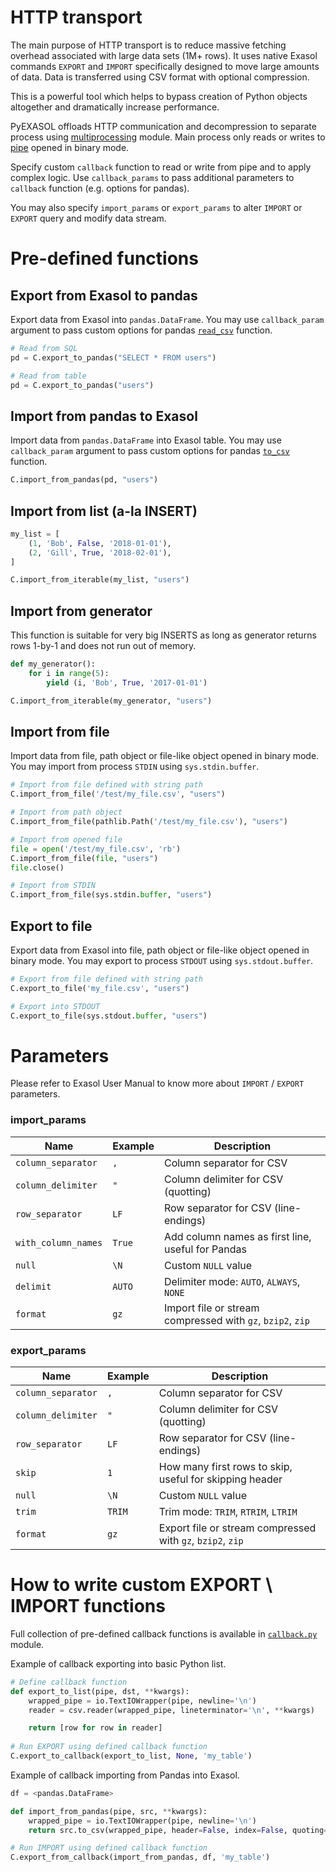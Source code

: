 # HTTP transport

The main purpose of HTTP transport is to reduce massive fetching overhead associated with large data sets (1M+ rows). It uses native Exasol commands `EXPORT` and `IMPORT` specifically designed to move large amounts of data. Data is transferred using CSV format with optional compression.

This is a powerful tool which helps to bypass creation of Python objects altogether and dramatically increase performance.

PyEXASOL offloads HTTP communication and decompression to separate process using [multiprocessing](https://docs.python.org/3/library/multiprocessing.html) module. Main process only reads or writes to [pipe](https://docs.python.org/3/library/os.html#os.pipe) opened in binary mode.

Specify custom `callback` function to read or write from pipe and to apply complex logic. Use `callback_params` to pass additional parameters to `callback` function (e.g. options for pandas).

You may also specify `import_params` or `export_params` to alter `IMPORT` or `EXPORT` query and modify data stream.

# Pre-defined functions

## Export from Exasol to pandas
Export data from Exasol into `pandas.DataFrame`. You may use `callback_param` argument to pass custom options for pandas [`read_csv`](https://pandas.pydata.org/pandas-docs/stable/generated/pandas.read_csv.html) function.

```python
# Read from SQL
pd = C.export_to_pandas("SELECT * FROM users")

# Read from table
pd = C.export_to_pandas("users")
```

## Import from pandas to Exasol
Import data from `pandas.DataFrame` into Exasol table. You may use `callback_param` argument to pass custom options for pandas [`to_csv`](https://pandas.pydata.org/pandas-docs/stable/generated/pandas.DataFrame.to_csv.html) function.

```python
C.import_from_pandas(pd, "users")
```

## Import from list (a-la INSERT)

```python
my_list = [
    (1, 'Bob', False, '2018-01-01'),
    (2, 'Gill', True, '2018-02-01'),
]

C.import_from_iterable(my_list, "users")
```

## Import from generator
This function is suitable for very big INSERTS as long as generator returns rows 1-by-1 and does not run out of memory.

```python
def my_generator():
    for i in range(5):
        yield (i, 'Bob', True, '2017-01-01')

C.import_from_iterable(my_generator, "users")
```

## Import from file
Import data from file, path object or file-like object opened in binary mode. You may import from process `STDIN` using `sys.stdin.buffer`.
```python
# Import from file defined with string path
C.import_from_file('/test/my_file.csv', "users")

# Import from path object
C.import_from_file(pathlib.Path('/test/my_file.csv'), "users")

# Import from opened file
file = open('/test/my_file.csv', 'rb')
C.import_from_file(file, "users")
file.close()

# Import from STDIN
C.import_from_file(sys.stdin.buffer, "users")
```

## Export to file
Export data from Exasol into file, path object or file-like object opened in binary mode. You may export to process `STDOUT` using `sys.stdout.buffer`.
```python
# Export from file defined with string path
C.export_to_file('my_file.csv', "users")

# Export into STDOUT
C.export_to_file(sys.stdout.buffer, "users")
```

# Parameters

Please refer to Exasol User Manual to know more about `IMPORT` / `EXPORT` parameters.

### import_params
| Name | Example | Description |
| --- | --- | --- |
| `column_separator` | `,` | Column separator for CSV |
| `column_delimiter` | `"` | Column delimiter for CSV (quotting) |
| `row_separator` | `LF` | Row separator for CSV (line-endings) |
| `with_column_names` | `True` | Add column names as first line, useful for Pandas |
| `null` | `\N` | Custom `NULL` value |
| `delimit` | `AUTO` | Delimiter mode: `AUTO`, `ALWAYS`, `NONE` |
| `format` | `gz` | Import file or stream compressed with `gz`, `bzip2`, `zip` |

### export_params
| Name | Example | Description |
| --- | --- | --- |
| `column_separator` | `,` | Column separator for CSV |
| `column_delimiter` | `"` | Column delimiter for CSV (quotting) |
| `row_separator` | `LF` | Row separator for CSV (line-endings) |
| `skip` | `1` | How many first rows to skip, useful for skipping header |
| `null` | `\N` | Custom `NULL` value |
| `trim` | `TRIM` | Trim mode: `TRIM`, `RTRIM`, `LTRIM` |
| `format` | `gz` | Export file or stream compressed with `gz`, `bzip2`, `zip` |

# How to write custom EXPORT \ IMPORT functions

Full collection of pre-defined callback functions is available in [`callback.py`](/pyexasol/callback.py) module.

Example of callback exporting into basic Python list.

```python
# Define callback function
def export_to_list(pipe, dst, **kwargs):
    wrapped_pipe = io.TextIOWrapper(pipe, newline='\n')
    reader = csv.reader(wrapped_pipe, lineterminator='\n', **kwargs)

    return [row for row in reader]
    
# Run EXPORT using defined callback function
C.export_to_callback(export_to_list, None, 'my_table')
```

Example of callback importing from Pandas into Exasol.

```python
df = <pandas.DataFrame>

def import_from_pandas(pipe, src, **kwargs):
    wrapped_pipe = io.TextIOWrapper(pipe, newline='\n')
    return src.to_csv(wrapped_pipe, header=False, index=False, quoting=csv.QUOTE_NONNUMERIC, **kwargs)

# Run IMPORT using defined callback function
C.export_from_callback(import_from_pandas, df, 'my_table')
```

